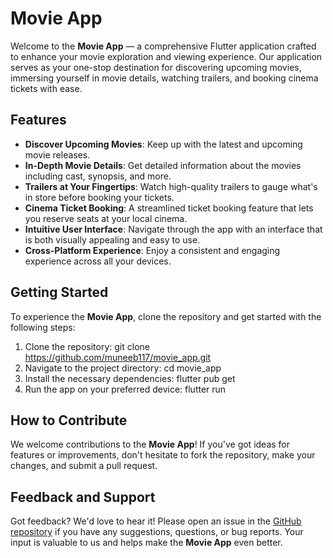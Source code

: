 # **Movie App**

Welcome to the **Movie App** — a comprehensive Flutter application crafted to enhance your movie exploration and viewing experience. Our application serves as your one-stop destination for discovering upcoming movies, immersing yourself in movie details, watching trailers, and booking cinema tickets with ease.

## **Features**

- **Discover Upcoming Movies**: Keep up with the latest and upcoming movie releases.
- **In-Depth Movie Details**: Get detailed information about the movies including cast, synopsis, and more.
- **Trailers at Your Fingertips**: Watch high-quality trailers to gauge what's in store before booking your tickets.
- **Cinema Ticket Booking**: A streamlined ticket booking feature that lets you reserve seats at your local cinema.
- **Intuitive User Interface**: Navigate through the app with an interface that is both visually appealing and easy to use.
- **Cross-Platform Experience**: Enjoy a consistent and engaging experience across all your devices.

## **Getting Started**

To experience the **Movie App**, clone the repository and get started with the following steps:

1. Clone the repository:
git clone https://github.com/muneeb117/movie_app.git
2. Navigate to the project directory:
cd movie_app
3. Install the necessary dependencies:
flutter pub get
4. Run the app on your preferred device:
flutter run


## **How to Contribute**

We welcome contributions to the **Movie App**! If you've got ideas for features or improvements, don't hesitate to fork the repository, make your changes, and submit a pull request.

## **Feedback and Support**

Got feedback? We'd love to hear it! Please open an issue in the [GitHub repository](https://github.com/muneeb117/movie_app) if you have any suggestions, questions, or bug reports. Your input is valuable to us and helps make the **Movie App** even better.

